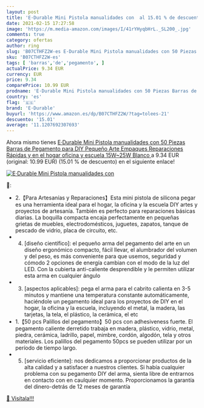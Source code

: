 ```yaml
---
layout: post
title: 'E·Durable Mini Pistola manualidades con  al 15.01 % de descuento'
date: 2021-02-15 17:27:58
image: 'https://m.media-amazon.com/images/I/41rYHyqbHrL._SL200_.jpg'
comments: true
category: ofertas
author: ring
slug: 'B07CTHFZ2W-es E·Durable Mini Pistola manualidades con 50 Piezas Barras...'
sku: 'B07CTHFZ2W-es'
tags: [ 'barras','de','pegamento', ]
actualPrice: 9.34 EUR
currency: EUR
price: 9.34
comparePrice: 10.99 EUR
prodname: 'E·Durable Mini Pistola manualidades con 50 Piezas Barras de Pegamento para DIY Pequeño Arte  Empaques  Reparaciones Rápidas y en el hogar  oficina y escuela   15W~25W  Blanco '
country: 'es'
flag: '🇪🇸'
brand: 'E·Durable'
buyurl: 'https://www.amazon.es/dp/B07CTHFZ2W/?tag=tolees-21'
descuento: '15.01'
average: '11.1207692307693'
---
```


Ahora mismo tienes [E·Durable Mini Pistola manualidades con 50 Piezas Barras de Pegamento para DIY Pequeño Arte  Empaques  Reparaciones Rápidas y en el hogar  oficina y escuela   15W~25W  Blanco ](https://www.amazon.es/dp/B07CTHFZ2W/?tag=tolees-21) a 9.34 EUR (original: 10.99 EUR) (15.01 %  de descuento) en el siguiente enlace!

[![E·Durable Mini Pistola manualidades con ](https://m.media-amazon.com/images/I/41rYHyqbHrL._SL200_.jpg)](https://www.amazon.es/dp/B07CTHFZ2W/?tag=tolees-21)

🔎:

- 2.【Para Artesanías y Reparaciones】Esta mini pistola de silicona pegar es una herramienta ideal para el hogar, la oficina y la escuela DIY artes y proyectos de artesanía. También es perfecto para reparaciones básicas diarias. La boquilla compacta encaja perfectamente en pequeñas grietas de muebles, electrodomésticos, juguetes, zapatos, tanque de pescado de vidrio, placa de circuito, etc.
- 4. [diseño científico]: el pequeño arma del pegamento del arte en un diseño ergonómico compacto, fácil llevar, el alumbrador del volumen y del peso, es más conveniente para que usemos, seguridad y cómodo 2 opciones de energía cambian con el modo de la luz del LED. Con la cubierta anti-caliente desprendible y le permiten utilizar esta arma en cualquier ángulo
- 3. [aspectos aplicables]: pega el arma para el cabrito calienta en 3-5 minutos y mantiene una temperatura constante automáticamente, haciéndole un pegamento ideal para los proyectos de DIY en el hogar, la oficina y la escuela, incluyendo el metal, la madera, las tarjetas, la tela, el plástico, la cerámica, el etc
- 1.【50 pcs Palillos del pegamento】50 pcs con adhesiveness fuerte. El pegamento caliente derretido trabaja en madera, plástico, vidrio, metal, piedra, cerámica, ladrillo, papel, mimbre, cordón, algodón, tela y otros materiales. Los palillos del pegamento 50pcs se pueden utilizar por un período de tiempo largo.
- 5. [servicio eficiente]: nos dedicamos a proporcionar productos de la alta calidad y a satisfacer a nuestros clientes. Si había cualquier problema con su pegamento DIY del arma, sienta libre de entrarnos en contacto con en caulquier momento. Proporcionamos la garantía del dinero-detrás de 12 meses de garantía

[🛒 Visítala!!!](https://www.amazon.es/dp/B07CTHFZ2W/?tag=tolees-21)
